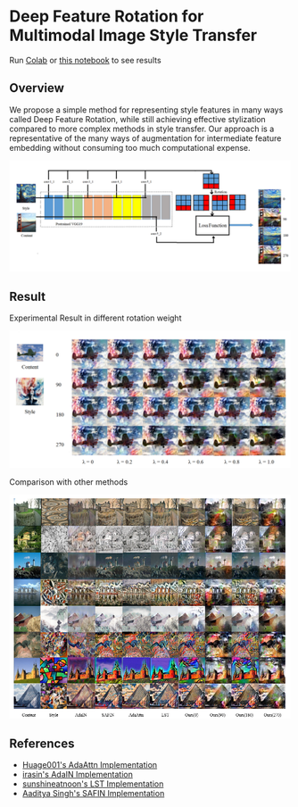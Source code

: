 # Deep Feature Rotation for Multimodal Image Style Transfer
Run [Colab](https://colab.research.google.com/drive/1nmf4_YnUBq5dGGTgWeN1fYNYOSOKeQ-1?usp=sharing) or [this notebook](https://github.com/sonnguyen129/style-transfer-rotation/blob/main/Style_transfer_rotation.ipynb) to see results
## Overview
We propose a simple method for representing style features in many ways called Deep Feature Rotation, while still achieving effective stylization compared to more complex methods in style transfer. Our approach is a representative of the many ways of augmentation for intermediate feature embedding without consuming too much computational expense.

![image2](./doc/model.png)

## Result
Experimental Result in different rotation weight

![image3](./doc/rotation_weight.png)

Comparison with other methods

![image4](./doc/SOTA.png)

## References
- [Huage001's AdaAttn Implementation](https://github.com/Huage001/AdaAttN)
- [irasin's AdaIN Implementation](https://github.com/irasin/Pytorch_AdaIN)
- [sunshineatnoon's LST Implementation](https://github.com/sunshineatnoon/LinearStyleTransfer)
- [Aaditya Singh's SAFIN Implementation](https://github.com/Aaditya-Singh/SAFIN)
